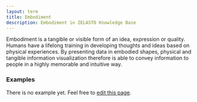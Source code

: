 ```yaml
---
layout: term
title: Embodiment
description: Embodiment in ZELASTO Knowledge Base
---
```

Embodiment is a tangible or visible form of an idea, expression or quality. Humans have a lifelong training in developing thoughts and ideas based on physical experiences. By presenting data in embodied shapes, physical and tangible information visualization therefore is able to convey information to people in a highly memorable and intuitive way.

### Examples
There is no example yet. Feel free to <a href="{{ site.repo }}/edit/master/{{ page.path }}" target="_blank"><i class="fa fa-edit fa-fw"></i> edit this page</a>.

